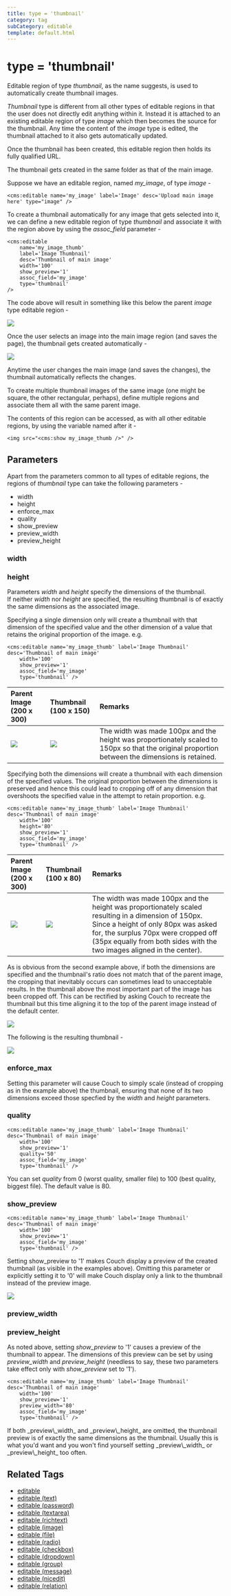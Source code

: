 ```yaml
---
title: type = 'thumbnail'
category: tag
subCategory: editable
template: default.html
---
```


# type = 'thumbnail'

Editable region of type _thumbnail_, as the name suggests, is used to automatically create thumbnail images.

_Thumbnail_ type is different from all other types of editable regions in that the user does not directly edit anything within it. Instead it is attached to an existing editable region of type _image_ which then becomes the source for the thumbnail. Any time the content of the _image_ type is edited, the thumbnail attached to it also gets automatically updated.

Once the thumbnail has been created, this editable region then holds its fully qualified URL.

<p class="notice">The thumbnail gets created in the same folder as that of the main image.</p>

Suppose we have an editable region, named _my\_image_, of type _image_ -

```
<cms:editable name='my_image' label='Image' desc='Upload main image here' type="image" />
```

To create a thumbnail automatically for any image that gets selected into it, we can define a new editable region of type _thumbnail_ and associate it with the region above by using the _assoc\_field_ parameter -

```
<cms:editable
    name='my_image_thumb'
    label='Image Thumbnail'
    desc='Thumbnail of main image'
    width='100'
    show_preview='1'
    assoc_field='my_image'
    type='thumbnail'
/>
```

The code above will result in something like this below the parent _image_ type editable region -

![](../../../../assets/img/contents/editable-thumbnail-1.jpg)

Once the user selects an image into the main image region (and saves the page), the thumbnail gets created automatically -

![](../../../../assets/img/contents/editable-thumbnail-2.jpg)

Anytime the user changes the main image (and saves the changes), the thumbnail automatically reflects the changes.

<p class="success">To create multiple thumbnail images of the same image (one might be square, the other rectangular, perhaps), define multiple regions and associate them all with the same parent image.</p>

The contents of this region can be accessed, as with all other editable regions, by using the variable named after it -

```
<img src="<cms:show my_image_thumb />" />
```

## Parameters

Apart from the parameters common to all types of editable regions, the regions of _thumbnail_ type can take the following parameters -

*   width
*   height
*   enforce\_max
*   quality
*   show\_preview
*   preview\_width
*   preview\_height

### width

### height

Parameters _width_ and _height_ specify the dimensions of the thumbnail.<br/>
If neither _width_ nor _height_ are specified, the resulting thumbnail is of exactly the same dimensions as the associated image.

Specifying a single dimension only will create a thumbnail with that dimension of the specified value and the other dimension of a value that retains the original proportion of the image. e.g.

```
<cms:editable name='my_image_thumb' label='Image Thumbnail' desc='Thumbnail of main image'
    width='100'
    show_preview='1'
    assoc_field='my_image'
    type='thumbnail' />
```

| Parent Image (200 x 300) | Thumbnail (100 x 150) | Remarks |
| :----------------------- | :-------------------- | :------ |
| ![](../../../../assets/img/contents/editable-thumbnail-3.jpg) | ![](../../../../assets/img/contents/editable-thumbnail-4.jpg) | The width was made 100px and the height was proportionately scaled to 150px so that the original proportion between the dimensions is retained. |

Specifying both the dimensions will create a thumbnail with each dimension of the specified values. The original proportion between the dimensions is preserved and hence this could lead to cropping off of any dimension that overshoots the specified value in the attempt to retain proportion. e.g.

```
<cms:editable name='my_image_thumb' label='Image Thumbnail' desc='Thumbnail of main image'
    width='100'
    height='80'
    show_preview='1'
    assoc_field='my_image'
    type='thumbnail' />
```

| Parent Image (200 x 300) | Thumbnail (100 x 80) | Remarks |
| :----------------------- | :------------------- | :------ |
| ![](../../../../assets/img/contents/editable-thumbnail-5.jpg) | ![](../../../../assets/img/contents/editable-thumbnail-6.jpg) | The width was made 100px and the height was proportionately scaled resulting in a dimension of 150px. Since a height of only 80px was asked for, the surplus 70px were cropped off (35px equally from both sides with the two images aligned in the center). |

As is obvious from the second example above, if both the dimensions are specified and the thumbnail's ratio does not match that of the parent image, the cropping that inevitably occurs can sometimes lead to unacceptable results. In the thumbnail above the most important part of the image has been cropped off. This can be rectified by asking Couch to recreate the thumbnail but this time aligning it to the top of the parent image instead of the default center.

![](../../../../assets/img/contents/editable-thumbnail-7.jpg)

The following is the resulting thumbnail -

![](../../../../assets/img/contents/editable-thumbnail-8.jpg)

### enforce_max

Setting this parameter will cause Couch to simply scale (instead of cropping as in the example above) the thumbnail, ensuring that none of its two dimensions exceed those specfied by the _width_ and _height_ parameters.

### quality

```
<cms:editable name='my_image_thumb' label='Image Thumbnail' desc='Thumbnail of main image'
    width='100'
    show_preview='1'
    quality='50'
    assoc_field='my_image'
    type='thumbnail' />
```

You can set _quality_ from 0 (worst quality, smaller file) to 100 (best quality, biggest file). The default value is 80\.

### show_preview

```
<cms:editable name='my_image_thumb' label='Image Thumbnail' desc='Thumbnail of main image'
    width='100'
    show_preview='1'
    assoc_field='my_image'
    type='thumbnail' />
```

Setting show\_preview to '1' makes Couch display a preview of the created thumbnail (as visible in the examples above). Omitting this parameter or explicitly setting it to '0' will make Couch display only a link to the thumbnail instead of the preview image.

![](../../../../assets/img/contents/editable-thumbnail-9.gif)

### preview_width

### preview_height

As noted above, setting _show\_preview_ to '1' causes a preview of the thumbnail to appear. The dimensions of this preview can be set by using _preview\_width_ and _preview\_height_ (needless to say, these two parameters take effect only with _show\_preview_ set to '1').

```
<cms:editable name='my_image_thumb' label='Image Thumbnail' desc='Thumbnail of main image'
    width='100'
    show_preview='1'
    preview_width='80'
    assoc_field='my_image'
    type='thumbnail' />
```

<p class="success">If both _preview\_width_ and _preview\_height_ are omitted, the thumbnail preview is of exactly the same dimensions as the thumbnail. Usually this is what you'd want and you won't find yourself setting _preview\_width_ or _preview\_height_ too often.</p>

## Related Tags

*   [editable](../../../editable.html)
*   [editable (text)](../../text.html)
*   [editable (password)](../../password.html)
*   [editable (textarea)](../../textarea.html)
*   [editable (richtext)](../../richtext.html)
*   [editable (image)](../../image.html)
*   [editable (file)](../../file.html)
*   [editable (radio)](../../radio.html)
*   [editable (checkbox)](../../checkbox.html)
*   [editable (dropdown)](../../dropdown.html)
*   [editable (group)](../../group.html)
*   [editable (message)](../../message.html)
*   [editable (nicedit)](../../nicedit.html)
*   [editable (relation)](../../relation.html)
